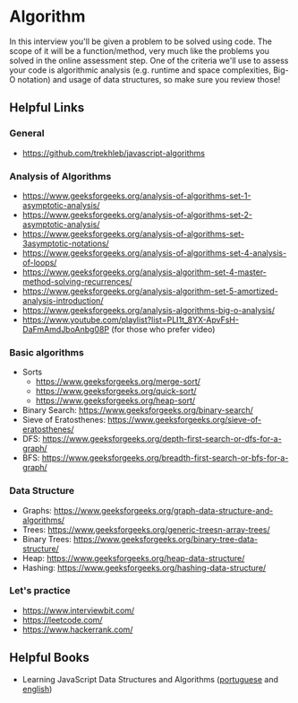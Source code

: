 # Algorithm

In this interview you'll be given a problem to be solved using code. The scope of it will be a function/method, very much like the problems you solved in the online assessment step.
One of the criteria we'll use to assess your code is algorithmic analysis (e.g. runtime and space complexities, Big-O notation) and usage of data structures, so make sure you review those!

## Helpful Links
### General
- https://github.com/trekhleb/javascript-algorithms

### Analysis of Algorithms
- https://www.geeksforgeeks.org/analysis-of-algorithms-set-1-asymptotic-analysis/
- https://www.geeksforgeeks.org/analysis-of-algorithms-set-2-asymptotic-analysis/
- https://www.geeksforgeeks.org/analysis-of-algorithms-set-3asymptotic-notations/
- https://www.geeksforgeeks.org/analysis-of-algorithms-set-4-analysis-of-loops/
- https://www.geeksforgeeks.org/analysis-algorithm-set-4-master-method-solving-recurrences/
- https://www.geeksforgeeks.org/analysis-algorithm-set-5-amortized-analysis-introduction/
- https://www.geeksforgeeks.org/analysis-algorithms-big-o-analysis/
- https://www.youtube.com/playlist?list=PLI1t_8YX-ApvFsH-DaFmAmdJboAnbg08P (for those who prefer video)

### Basic algorithms
- Sorts 
  - https://www.geeksforgeeks.org/merge-sort/
  - https://www.geeksforgeeks.org/quick-sort/
  - https://www.geeksforgeeks.org/heap-sort/
- Binary Search: https://www.geeksforgeeks.org/binary-search/
- Sieve of Eratosthenes: https://www.geeksforgeeks.org/sieve-of-eratosthenes/
- DFS: https://www.geeksforgeeks.org/depth-first-search-or-dfs-for-a-graph/
- BFS: https://www.geeksforgeeks.org/breadth-first-search-or-bfs-for-a-graph/

### Data Structure
- Graphs: https://www.geeksforgeeks.org/graph-data-structure-and-algorithms/
- Trees: https://www.geeksforgeeks.org/generic-treesn-array-trees/
- Binary Trees: https://www.geeksforgeeks.org/binary-tree-data-structure/
- Heap: https://www.geeksforgeeks.org/heap-data-structure/
- Hashing: https://www.geeksforgeeks.org/hashing-data-structure/

### Let's practice
- https://www.interviewbit.com/
- https://leetcode.com/
- https://www.hackerrank.com/

## Helpful Books
- Learning JavaScript Data Structures and Algorithms ([portuguese](https://www.amazon.com.br/Estruturas-dados-algoritmos-com-JavaScript-ebook/dp/B07P6SZJVQ/ref=asc_df_B07P6SZJVQ/) and [english](https://www.amazon.com.br/Learning-JavaScript-Data-Structures-Algorithms-ebook/dp/B077NB5H6Y/ref=pd_sbs_351_4/140-8222808-8166920))
